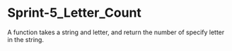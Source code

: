 # Sprint-5_Letter_Count
A function takes a string and letter, and return the number of specify letter in the string.
